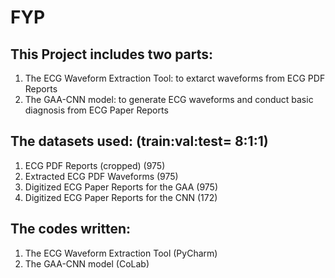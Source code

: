 # FYP
## This Project includes two parts:
1. The ECG Waveform Extraction Tool: to extarct waveforms from ECG PDF Reports 
2. The GAA-CNN model: to generate ECG waveforms and conduct basic diagnosis from ECG Paper Reports 

## The datasets used: (train:val:test= 8:1:1)
1. ECG PDF Reports (cropped) (975)
2. Extracted ECG PDF Waveforms (975)
3. Digitized ECG Paper Reports for the GAA (975)
4. Digitized ECG Paper Reports for the CNN (172)

## The codes written:
1. The ECG Waveform Extraction Tool (PyCharm)
2. The GAA-CNN model (CoLab)

